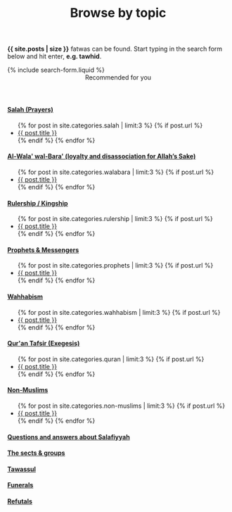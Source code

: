 ﻿---
title: Browse by topic
layout: page
active: topic
permalink: /topic/
---

<article class="post">
<p><b>{{ site.posts | size }}</b> fatwas can be found. Start typing in the search form below and hit enter, <b>e.g. tawhid</b>.</p>
{% include search-form.liquid %}

<br/>

<header class="major">
 <span class="date">Recommended for you</span>
</header>

<div class="box">
<h4><a class="icon solid fa fa-folder-open" href="/salah/"> Salah (Prayers)</a></h4>
<ul class="posts">
  {% for post in site.categories.salah | limit:3 %}
    {% if post.url %}
    <li><a href="{{ post.url }}">{{ post.title }}</a>
    </li>
    {% endif %}
  {% endfor %}
</ul>
</div>

<div class="box">
<h4><a class="icon solid fa fa-folder-open" href="/walabara/"> Al-Wala' wal-Bara' (loyalty and disassociation for Allah’s Sake)</a></h4>
<ul class="posts">
  {% for post in site.categories.walabara | limit:3 %}
    {% if post.url %}
    <li><a href="{{ post.url }}">{{ post.title }}</a>
    </li>
    {% endif %}
  {% endfor %}
</ul>
</div>

<div class="box">
<h4><a class="icon solid fa fa-folder-open" href="/rulership/"> Rulership / Kingship</a></h4>
<ul class="posts">
  {% for post in site.categories.rulership | limit:3 %}
    {% if post.url %}
    <li><a href="{{ post.url }}">{{ post.title }}</a>
    </li>
    {% endif %}
  {% endfor %}
</ul>
</div>

<div class="box">
<h4><a class="icon solid fa fa-folder-open" href="/prophets/"> Prophets & Messengers</a></h4>
<ul class="posts">
  {% for post in site.categories.prophets | limit:3 %}
    {% if post.url %}
    <li><a href="{{ post.url }}">{{ post.title }}</a>
    </li>
    {% endif %}
  {% endfor %}
</ul>
</div>

<div class="box">
<h4><a class="icon solid fa fa-folder-open" href="/wahhabism/"> Wahhabism</a></h4>
<ul class="posts">
  {% for post in site.categories.wahhabism | limit:3 %}
    {% if post.url %}
    <li><a href="{{ post.url }}">{{ post.title }}</a>
    </li>
    {% endif %}
  {% endfor %}
</ul>
</div>

<div class="box">
<h4><a class="icon solid fa fa-folder-open" href="/tafsir-quran/"> Qur'an Tafsir (Exegesis)</a></h4>
<ul class="posts">
  {% for post in site.categories.quran | limit:3 %}
    {% if post.url %}
    <li><a href="{{ post.url }}">{{ post.title }}</a>
    </li>
    {% endif %}
  {% endfor %}
</ul>
</div>

<div class="box">
<h4><a class="icon solid fa fa-folder-open" href="/non-muslims/"> Non-Muslims</a></h4>
<ul class="posts">
  {% for post in site.categories.non-muslims | limit:3 %}
    {% if post.url %}
    <li><a href="{{ post.url }}">{{ post.title }}</a>
    </li>
    {% endif %}
  {% endfor %}
</ul>
</div>

<div class="box">
<h4><a class="icon solid fa fa-folder" href="/faq/"> Questions and answers about Salafiyyah</a></h4>
<h4><a class="icon solid fa fa-folder" href="/sects/"> The sects & groups</a></h4>
<h4><a class="icon solid fa fa-folder" href="/tawassul/"> Tawassul</a></h4>
<h4><a class="icon solid fa fa-folder" href="/funerals/"> Funerals</a></h4>
<h4><a class="icon solid fa fa-folder" href="/refutals/"> Refutals</a></h4>
</div>

</article>
